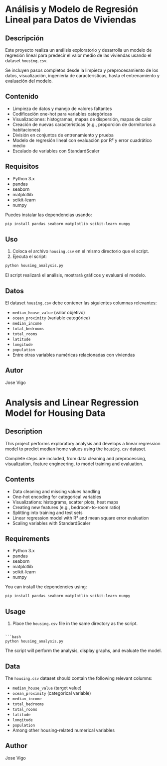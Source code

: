 # Análisis y Modelo de Regresión Lineal para Datos de Viviendas

## Descripción
Este proyecto realiza un análisis exploratorio y desarrolla un modelo de regresión lineal para predecir el valor medio de las viviendas usando el dataset `housing.csv`.

Se incluyen pasos completos desde la limpieza y preprocesamiento de los datos, visualización, ingeniería de características, hasta el entrenamiento y evaluación del modelo.

## Contenido
- Limpieza de datos y manejo de valores faltantes
- Codificación one-hot para variables categóricas
- Visualizaciones: histogramas, mapas de dispersión, mapas de calor
- Creación de nuevas características (e.g., proporción de dormitorios a habitaciones)
- División en conjuntos de entrenamiento y prueba
- Modelo de regresión lineal con evaluación por R² y error cuadrático medio
- Escalado de variables con StandardScaler

## Requisitos
- Python 3.x
- pandas
- seaborn
- matplotlib
- scikit-learn
- numpy

Puedes instalar las dependencias usando:

```bash
pip install pandas seaborn matplotlib scikit-learn numpy
```

## Uso
1. Coloca el archivo `housing.csv` en el mismo directorio que el script.
2. Ejecuta el script:

```bash
python housing_analysis.py
```

El script realizará el análisis, mostrará gráficos y evaluará el modelo.

## Datos
El dataset `housing.csv` debe contener las siguientes columnas relevantes:

- `median_house_value` (valor objetivo)
- `ocean_proximity` (variable categórica)
- `median_income`
- `total_bedrooms`
- `total_rooms`
- `latitude`
- `longitude`
- `population`
- Entre otras variables numéricas relacionadas con viviendas

## Autor
Jose Vigo


# #####################################################################

# Analysis and Linear Regression Model for Housing Data

## Description
This project performs exploratory analysis and develops a linear regression model to predict median home values ​​using the `housing.csv` dataset.

Complete steps are included, from data cleaning and preprocessing, visualization, feature engineering, to model training and evaluation.

## Contents
- Data cleaning and missing values ​​handling
- One-hot encoding for categorical variables
- Visualizations: histograms, scatter plots, heat maps
- Creating new features (e.g., bedroom-to-room ratio)
- Splitting into training and test sets
- Linear regression model with R² and mean square error evaluation
- Scaling variables with StandardScaler

## Requirements
- Python 3.x
- pandas
- seaborn
- matplotlib
- scikit-learn
- numpy

You can install the dependencies using:

```bash
pip install pandas seaborn matplotlib scikit-learn numpy
```

## Usage
1. Place the `housing.csv` file in the same directory as the script.

``` 2. Run the script:

```bash
python housing_analysis.py
```

The script will perform the analysis, display graphs, and evaluate the model.

## Data
The `housing.csv` dataset should contain the following relevant columns:

- `median_house_value` (target value)
- `ocean_proximity` (categorical variable)
- `median_income`
- `total_bedrooms`
- `total_rooms`
- `latitude`
- `longitude`
- `population`
- Among other housing-related numerical variables

## Author
Jose Vigo